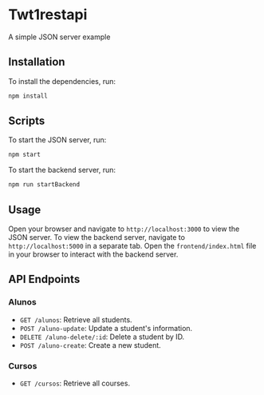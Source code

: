 # Twt1restapi
A simple JSON server example
## Installation
To install the dependencies, run:
```bash
npm install
```
## Scripts
To start the JSON server, run:
```bash
npm start
```
To start the backend server, run:
```bash
npm run startBackend
```
<!-- open the index html locally after run backend server -->
## Usage
Open your browser and navigate to `http://localhost:3000` to view the JSON server.
To view the backend server, navigate to `http://localhost:5000` in a separate tab.
Open the `frontend/index.html` file in your browser to interact with the backend server.

## API Endpoints
### Alunos
- `GET /alunos`: Retrieve all students.
- `POST /aluno-update`: Update a student's information.
- `DELETE /aluno-delete/:id`: Delete a student by ID.
- `POST /aluno-create`: Create a new student.
### Cursos
- `GET /cursos`: Retrieve all courses.

